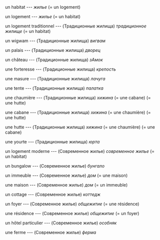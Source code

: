 un habitat --- *жилье*
(= un logement)



un logement --- *жилье*
(= un habitat)



un logement traditionnel --- (Традиционные жилища)
*традиционное жилище*
(= un habitat)



un wigwam --- (Традиционные жилища)
*вигвам*



un palais --- (Традиционные жилища)
*дворец*



un château --- (Традиционные жилища)
*зАмок*



une forteresse --- (Традиционные жилища)
*крепость*



une masure --- (Традиционные жилища)
*лачуга*



une tente --- (Традиционные жилища)
*палатка*



une chaumière --- (Традиционные жилища)
*хижина*
(= une cabane)
(= une hutte)



une cabane --- (Традиционные жилища)
*хижина*
(= une chaumière)
(= une hutte)



une hutte --- (Традиционные жилища)
*хижина*
(= une chaumière)
(= une cabane)



une yourte --- (Традиционные жилища)
*юрта*



un logement moderne --- (Современное жилье)
*современное жилье*
(= un habitat)



un bungalow --- (Современное жилье)
*бунгало*



un immeuble --- (Современное жилье)
*дом*
(= une maison)



une maison --- (Современное жилье)
*дом*
(= un immeuble)



un cottage --- (Современное жилье)
*коттедж*



un foyer --- (Современное жилье)
*общежитие*
(= une résidence)



une résidence --- (Современное жилье)
*общежитие*
(= un foyer)



un hôtel particulier --- (Современное жилье)
*особняк*



une ferme --- (Современное жилье)
*ферма*